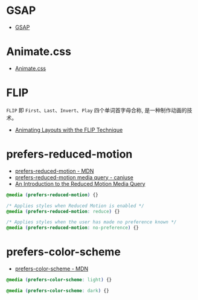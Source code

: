 # GSAP

- [GSAP](https://greensock.com/gsap/)

# Animate.css

- [Animate.css](https://animate.style/)

# FLIP

`FLIP` 即 `First`、`Last`、`Invert`、`Play` 四个单词首字母合称, 是一种制作动画的技术。

- [Animating Layouts with the FLIP Technique](https://css-tricks.com/animating-layouts-with-the-flip-technique/)

# prefers-reduced-motion

- [prefers-reduced-motion - MDN](https://developer.mozilla.org/en-US/docs/Web/CSS/@media/prefers-reduced-motion)
- [prefers-reduced-motion media query - caniuse](https://caniuse.com/prefers-reduced-motion)
- [An Introduction to the Reduced Motion Media Query](https://css-tricks.com/introduction-reduced-motion-media-query/)

```css
@media (prefers-reduced-motion) {}

/* Applies styles when Reduced Motion is enabled */
@media (prefers-reduced-motion: reduce) {}

/* Applies styles when the user has made no preference known */
@media (prefers-reduced-motion: no-preference) {}
```

# prefers-color-scheme

- [prefers-color-scheme - MDN](https://developer.mozilla.org/en-US/docs/Web/CSS/@media/prefers-color-scheme)

```css
@media (prefers-color-scheme: light) {}

@media (prefers-color-scheme: dark) {}
```
